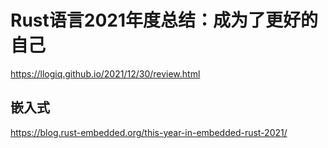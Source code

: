 # Rust语言2021年度总结：成为了更好的自己

https://llogiq.github.io/2021/12/30/review.html

## 嵌入式
https://blog.rust-embedded.org/this-year-in-embedded-rust-2021/